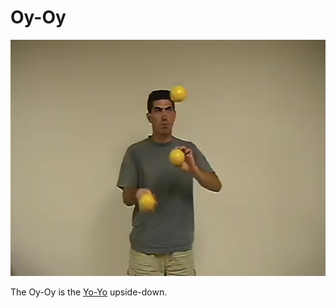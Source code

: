 # Oy-Oy

![Oy-Oy](/resources/videos/poster/oy-oy.jpg)

The Oy-Oy is the [Yo-Yo](yo-yo.md) upside-down.

